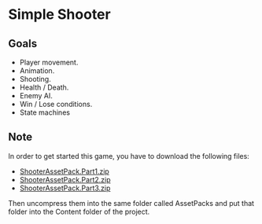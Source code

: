 # Simple Shooter

## Goals

- Player movement.
- Animation.
- Shooting.
- Health / Death.
- Enemy AI.
- Win / Lose conditions.
- State machines

## Note

In order to get started this game, you have to download the following files:

- [ShooterAssetPack.Part1.zip](https://cdn.fs.teachablecdn.com/S87Hz1hQhOhtWv63TC1e)
- [ShooterAssetPack.Part2.zip](https://cdn.fs.teachablecdn.com/u4aLwwadSCaq7GzoYbWI)
- [ShooterAssetPack.Part3.zip](https://cdn.fs.teachablecdn.com/MFbCB3XDTEqd9Oj1xb1H)

Then uncompress them into the same folder called AssetPacks and put that folder
into the Content folder of the project.
